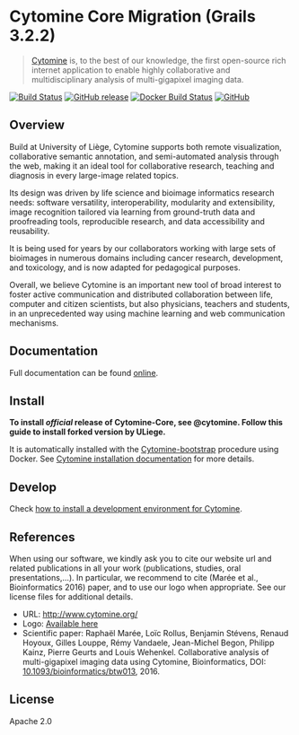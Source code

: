 # Cytomine Core Migration (Grails 3.2.2)

> [Cytomine](http://cytomine.org) is, to the best of our knowledge, the first open-source rich internet application to enable highly collaborative and multidisciplinary analysis of multi-gigapixel imaging data.

[![Build Status](https://travis-ci.com/Cytomine-ULiege/Cytomine-core.svg?branch=master)](https://travis-ci.com/Cytomine-ULiege/Cytomine-core)
[![GitHub release](https://img.shields.io/github/release/Cytomine-ULiege/Cytomine-core.svg)](https://github.com/Cytomine-ULiege/Cytomine-core/releases)
[![Docker Build Status](https://img.shields.io/docker/build/cytomineuliege/core.svg)](https://hub.docker.com/r/cytomineuliege/core/tags/)
[![GitHub](https://img.shields.io/github/license/Cytomine-ULiege/Cytomine-core.svg)](https://github.com/Cytomine-ULiege/Cytomine-core/blob/master/LICENSE)


## Overview

Build at University of Liège, Cytomine supports both remote visualization, collaborative semantic annotation, and semi-automated analysis through the web, making it an ideal tool for collaborative research, teaching and diagnosis in every large-image related topics.

Its design was driven by life science and bioimage informatics research needs: software versatility, interoperability, modularity and extensibility, image recognition tailored via learning from ground-truth data and proofreading tools, reproducible research, and data accessibility and reusability.

It is being used for years by our collaborators working with large sets of bioimages in numerous domains including cancer research, development, and toxicology, and is now adapted for pedagogical purposes.

Overall, we believe Cytomine is an important new tool of broad interest to foster active communication and distributed collaboration between life, computer and citizen scientists, but also physicians, teachers and
students, in an unprecedented way using machine learning and web communication mechanisms.

## Documentation

Full documentation can be found [online](http://doc.cytomine.be).

## Install

**To install *official* release of Cytomine-Core, see @cytomine. Follow this guide to install forked version by ULiege.** 

It is automatically installed with the [Cytomine-bootstrap](https://github.com/Cytomine-ULiege/Cytomine-bootstrap) procedure using Docker. See [Cytomine installation documentation](http://doc.cytomine.be/pages/viewpage.action?pageId=10715266) for more details.

## Develop
Check [how to install a development environment for Cytomine](http://doc.cytomine.be/display/DEVDOC/How+to+install+a+development+environment+for+Cytomine+ULiege+with+Docker).



## References

When using our software, we kindly ask you to cite our website url and related publications in all your work (publications, studies, oral presentations,...). In particular, we recommend to cite (Marée et al., Bioinformatics 2016) paper, and to use our logo when appropriate. See our license files for additional details.

- URL: http://www.cytomine.org/
- Logo: [Available here](https://cytomine.coop/sites/cytomine.coop/files/inline-images/logo-300-org.png)
- Scientific paper: Raphaël Marée, Loïc Rollus, Benjamin Stévens, Renaud Hoyoux, Gilles Louppe, Rémy Vandaele, Jean-Michel Begon, Philipp Kainz, Pierre Geurts and Louis Wehenkel. Collaborative analysis of multi-gigapixel imaging data using Cytomine, Bioinformatics, DOI: [10.1093/bioinformatics/btw013](http://dx.doi.org/10.1093/bioinformatics/btw013), 2016. 

## License

Apache 2.0
